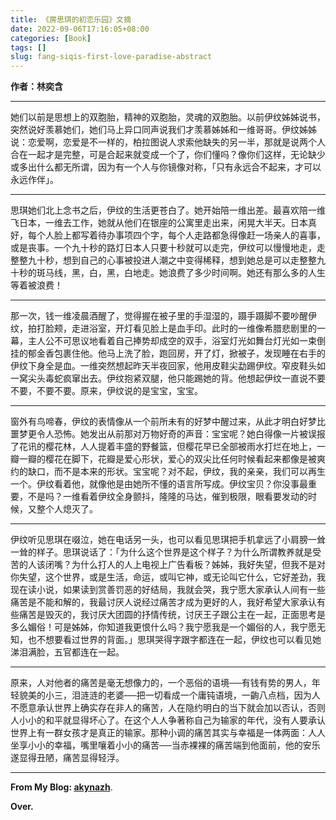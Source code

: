 ```yaml
---
title: 《房思琪的初恋乐园》文摘
date: 2022-09-06T17:16:05+08:00
categories: [Book]
tags: []
slug: fang-siqis-first-love-paradise-abstract
---
```


**作者：林奕含**

---

她们以前是思想上的双胞胎，精神的双胞胎，灵魂的双胞胎。以前伊纹姊姊说书，突然说好羡慕她们，她们马上异口同声说我们才羡慕姊姊和一维哥哥。伊纹姊姊说：恋爱啊，恋爱是不一样的，柏拉图说人求索他缺失的另一半，那就是说两个人合在一起才是完整，可是合起来就变成一个了，你们懂吗？像你们这样，无论缺少或多出什么都无所谓，因为有一个人与你镜像对称，「只有永远合不起来，才可以永远作伴」。 

---

思琪她们北上念书之后，伊纹的生活更苍白了。她开始陪一维出差。最喜欢陪一维飞日本，一维去工作，她就从他们在银座的公寓里走出来，闲晃大半天。日本真好，每个人脸上都写着待办事项四个字，每个人走路都急得像赶一场亲人的喜事，或是丧事。一个九十秒的路灯日本人只要十秒就可以走完，伊纹可以慢慢地走，走整整九十秒，想到自己的心事被投进人潮之中变得稀释，想到她总是可以走整整九十秒的斑马线，黑，白，黑，白地走。她浪费了多少时间啊。她还有那么多的人生等着被浪费！

---

那一次，钱一维凌晨酒醒了，觉得握在被子里的手湿湿的，蹑手蹑脚不要吵醒伊纹，拍打脸颊，走进浴室，开灯看见脸上是血手印。此时的一维像希腊悲剧里的一幕，主人公不可思议地看着自己捧势却成空的双手，浴室灯光如舞台灯光如一束倒挂的郁金香包裹住他。他马上洗了脸，跑回房，开了灯，掀被子，发现睡在右手的伊纹下身全是血。一维突然想起昨天半夜回家，他用皮鞋尖勐踢伊纹。窄皮鞋头如一窝尖头毒蛇疯窜出去。伊纹抱紧双腿，他只能踢她的背。他想起伊纹一直说不要不要，不要不要。原来，伊纹说的是宝宝，宝宝。

---
 
窗外有鸟啼春，伊纹的表情像从一个前所未有的好梦中醒过来，从此才明白好梦比噩梦更令人恐怖。她发出从前那对万物好奇的声音：宝宝呢？她白得像一片被误报了花讯的樱花林，人人提着丰盛的野餐篮，但樱花早已全部被雨水打烂在地上，一瓣一瓣的樱花在脚下，花瓣是爱心形状，爱心的双尖比任何时候看起来都像是被爽约的缺口，而不是本来的形状。宝宝呢？对不起，伊纹，我的亲亲，我们可以再生一个。伊纹看着他，就像他是由她所不懂的语言所写成。伊纹宝贝？你没事最重要，不是吗？一维看着伊纹全身颤抖，隆隆的马达，催到极限，眼看要发动的时候，又整个人熄灭了。

---

伊纹听见思琪在啜泣，她在电话另一头，也可以看见思琪把手机拿远了小肩膀一耸一耸的样子。思琪说话了：「为什么这个世界是这个样子？为什么所谓教养就是受苦的人该闭嘴？为什么打人的人上电视上广告看板？姊姊，我好失望，但我不是对你失望，这个世界，或是生活，命运，或叫它神，或无论叫它什么，它好差劲，我现在读小说，如果读到赏善罚恶的好结局，我就会哭，我宁愿大家承认人间有一些痛苦是不能和解的，我最讨厌人说经过痛苦才成为更好的人，我好希望大家承认有些痛苦是毁灭的，我讨厌大团圆的抒情传统，讨厌王子跟公主在一起，正面思考是多么媚俗！可是姊姊，你知道我更恨什么吗？我宁愿我是一个媚俗的人，我宁愿无知，也不想要看过世界的背面。」思琪哭得字跟字都连在一起，伊纹也可以看见她涕泪满脸，五官都连在一起。

---

原来，人对他者的痛苦是毫无想像力的，一个恶俗的语境──有钱有势的男人，年轻貌美的小三，泪涟涟的老婆──把一切看成一个庸钝语境，一齣八点档，因为人不愿意承认世界上确实存在非人的痛苦，人在隐约明白的当下就会加以否认，否则人小小的和平就显得坏心了。在这个人人争著称自己为输家的年代，没有人要承认世界上有一群女孩才是真正的输家。那种小调的痛苦其实与幸福是一体两面：人人坐享小小的幸福，嘴里嚷着小小的痛苦──当赤裸裸的痛苦端到他面前，他的安乐遂显得丑陋，痛苦显得轻浮。

---

**From My Blog: [akynazh](https://akynazh.site)**.

**Over.**